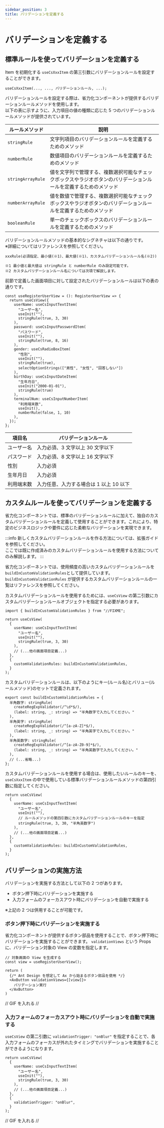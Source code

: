 ```yaml
---
sidebar_position: 3
title: バリデーションを定義する
---
```


# バリデーションを定義する

## 標準ルールを使ってバリデーションを定義する

Item を初期化する `useCsXxxItem` の第三引数にバリデーションルールを設定することができます。

```tsx
useCsXxxItem(..., ..., バリデーションルール, ...);
```

バリデーションルールを設定する際は、省力化コンポーネントが提供するバリデーションルールメソッドを使用します。  
以下の表に示すように、入力項目の値の種類に応じた 5 つのバリデーションルールメソッドが提供されています。

| ルールメソッド    | 説明                                                                                                             |
| ----------------- | ---------------------------------------------------------------------------------------------------------------- |
| `stringRule`      | 文字列項目のバリデーションルールを定義するためのメソッド                                                         |
| `numberRule`      | 数値項目のバリデーションルールを定義するためのメソッド                                                           |
| `stringArrayRule` | 値を文字列で管理する、複数選択可能なチェックボックスやラジオボタンのバリデーションルールを定義するためのメソッド |
| `numberArrayRule` | 値を数値で管理する、複数選択可能なチェックボックスやラジオボタンのバリデーションルールを定義するためのメソッド   |
| `booleanRule`     | 単一のチェックボックスのバリデーションルールを定義するためのメソッド                                             |

バリデーションルールメソッドの基本的なシグネチャは以下の通りです。  
※詳細についてはリファレンスを参照してください。

```tsx
xxxRule(必須指定、最小値(※1)、最大値(※1)、カスタムバリデーションルール名(※2))

※1 最小値と最大値は stringRule と numberRule のみ設定可能です。
※2 カスタムバリデーションルール名については次項で解説します。
```

前節で定義した画面項目に対して設定されたバリデーションルールは以下の表の通りです。

```tsx title="前節で定義した画面項目"
const useRegisterUserView = (): RegisterUserView => {
  return useCsView({
    userName: useCsInputTextItem(
      "ユーザー名",
      useInit(""),
      stringRule(true, 3, 30)
    ),
    password: useCsInputPasswordItem(
      "パスワード",
      useInit(""),
      stringRule(true, 8, 16)
    ),
    gender: useCsRadioBoxItem(
      "性別",
      useInit(""),
      stringRule(true),
      selectOptionStrings(["男性", "女性", "回答しない"])
    ),
    birthDay: useCsInputDateItem(
      "生年月日",
      useInit("2000-01-01"),
      stringRule(true)
    ),
    terminalNum: useCsInputNumberItem(
      "利用端末数",
      useInit(),
      numberRule(false, 1, 10)
    ),
  });
};
```

| 項目名     | バリデーションルール                    |
| ---------- | --------------------------------------- |
| ユーザー名 | 入力必須、3 文字以上 30 文字以下        |
| パスワード | 入力必須、8 文字以上 16 文字以下        |
| 性別       | 入力必須                                |
| 生年月日   | 入力必須                                |
| 利用端末数 | 入力任意、入力する場合は 1 以上 10 以下 |

## カスタムルールを使ってバリデーションを定義する

省力化コンポーネントでは、標準のバリデーションルールに加えて、独自のカスタムバリデーションルールを定義して使用することができます。これにより、特定のビジネスロジックや要件に応じた柔軟なバリデーションを実現できます。

:::info
新しくカスタムバリデーションルールを作る方法については、拡張ガイドを参照してください。  
ここでは既に作成済みのカスタムバリデーションルールを使用する方法についてのみ解説します。
:::

省力化コンポーネントでは、使用頻度の高いカスタムバリデーションルールを`buildInCustomValidationRules`として提供しています。`buildInCustomValidationRules` が提供するカスタムバリデーションルールの一覧はリファレンスを参照してください。

カスタムバリデーションルールを使用するためには、`useCsView` の第二引数にカスタムバリデーションルールオブジェクトを指定する必要があります。

```tsx title="カスタムバリデーションルールを使えるようにする"
import { buildInCustomValidationRules } from "//FIXME";

return useCsView(
  {
    userName: useCsInputTextItem(
      "ユーザー名",
      useInit(""),
      stringRule(true, 3, 30)
    ),
    // (...他の画面項目定義...)
  },
  {
    customValidationRules: buildInCustomValidationRules,
  }
);
```

カスタムバリデーションルールは、以下のようにキー(ルール名)とバリュー(ルールメソッド)のセットで定義されます。

```tsx
export const buildInCustomValidationRules = {
  半角数字: stringRule(
    createRegExpValidator(/^\d*$/),
    (label: string, _: string) => "半角数字で入力してください。"
  ),
  半角英字: stringRule(
    createRegExpValidator(/^[a-zA-Z]*$/),
    (label: string, _: string) => "半角英字で入力してください。"
  ),
  半角英数字: stringRule(
    createRegExpValidator(/^[a-zA-Z0-9]*$/),
    (label: string, _: string) => "半角英数字で入力してください。"
  ),
  // (...省略...)
};
```

カスタムバリデーションルールを使用する場合は、使用したいルールのキーを、`useCsXxxItem` の中で使用している標準バリデーションルールメソッドの第四引数に指定してください。

```tsx title="カスタムバリデーションルールのキーを指定する"
return useCsView(
  {
    userName: useCsInputTextItem(
      "ユーザー名",
      useInit(""),
      // ルールメソッドの第四引数にカスタムバリデーションルールのキーを指定
      stringRule(true, 3, 30, "半角英数字")
    ),
    // (...他の画面項目定義...)
  },
  {
    customValidationRules: buildInCustomValidationRules,
  }
);
```

## バリデーションの実施方法

バリデーションを実施する方法として以下の 2 つがあります。

- ボタン押下時にバリデーションを実施する
- 入力フォームのフォーカスアウト時にバリデーションを自動で実施する

※上記の 2 つは併用することが可能です。

### ボタン押下時にバリデーションを実施する

省力化コンポーネントが提供するボタン部品を使用することで、ボタン押下時にバリデーションを実施することができます。
`validationViews` という Props に、バリデーション対象の View の変数を指定します。

```tsx title="ボタン押下でバリデーションを実施する"
// 対象画面の View を生成する
const view = useRegisterUserView();

return (
  {/* Ant Design を想定して Ax から始まるボタン部品を使用 */}
  <AxButton validationViews={[view]}>
    バリデーション実行
  </AxButton>
)
```

// GIF を入れる //

### 入力フォームのフォーカスアウト時にバリデーションを自動で実施する

`useCsView` の第二引数に `validationTrigger: "onBlur"` を指定することで、各入力フォームのフォーカスが外れたタイミングでバリデーションを実施することができるようになります。

```tsx
return useCsView(
  {
    userName: useCsInputTextItem(
      "ユーザー名",
      useInit(""),
      stringRule(true, 3, 30)
    ),
    // (...他の画面項目定義...)
  },
  {
    validationTrigger: "onBlur",
  }
);
```

// GIF を入れる //
